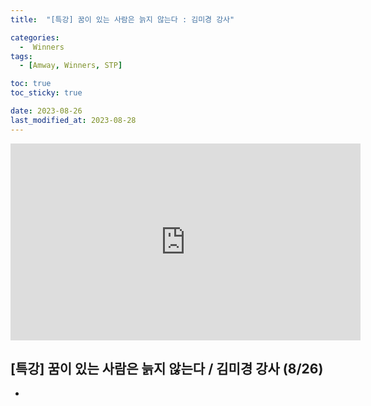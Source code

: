 ```yaml
---
title:  "[특강] 꿈이 있는 사람은 늙지 않는다 : 김미경 강사"

categories:
  -  Winners
tags:
  - [Amway, Winners, STP]

toc: true
toc_sticky: true

date: 2023-08-26
last_modified_at: 2023-08-28
---
```



<iframe width="560" height="315" src="https://www.youtube.com/embed/CxF8cZFlMYI?si=BaTkva8eJFa52InO" title="YouTube video player" frameborder="0" allow="accelerometer; autoplay; clipboard-write; encrypted-media; gyroscope; picture-in-picture; web-share" allowfullscreen></iframe>

## [특강] 꿈이 있는 사람은 늙지 않는다 / 김미경 강사 (8/26)

+ 